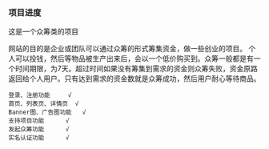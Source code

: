 ### 项目进度
这是一个众筹类的项目

网站的目的是企业或团队可以通过众筹的形式筹集资金，做一些创业的项目。
个人可以投钱，然后等物品被生产出来后，会以一个低价购买到。众筹一般都是有一个时间期限，为7天。超过时间如果没有筹集到需求的资金则众筹失败，资金原路返回给个人用户。只有达到需求的资金数就是众筹成功，然后用户耐心等待商品。

```
登录、注册功能		√
首页、列表页、详情页	√
Banner图、广告图功能	√
支持项目功能		√
发起众筹功能		√
实名认证功能		√
```

